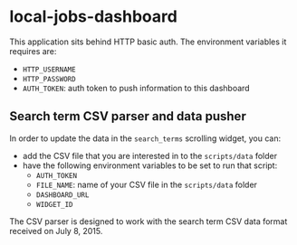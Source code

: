 # local-jobs-dashboard

This application sits behind HTTP basic auth.
The environment variables it requires are:

* `HTTP_USERNAME`
* `HTTP_PASSWORD`
* `AUTH_TOKEN`: auth token to push information to this dashboard

## Search term CSV parser and data pusher

In order to update the data in the `search_terms` scrolling widget, you can:
- add the CSV file that you are interested in to the `scripts/data` folder
- have the following environment variables to be set to run that script:
  * `AUTH_TOKEN`
  * `FILE_NAME`: name of your CSV file in the `scripts/data` folder
  * `DASHBOARD_URL`
  * `WIDGET_ID`

The CSV parser is designed to work with the search term CSV data format received on July 8, 2015.
